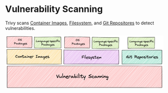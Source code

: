 # Vulnerability Scanning

Trivy scans [Container Images][image], [Filesystem][fs], and [Git Repositores][repo] to detect vulnerabilities.

![vulnerability][vuln]

[image]: image.md
[fs]: filesystem.md
[repo]: git-repository.md
[vuln]: ../../imgs/vulnerability.png